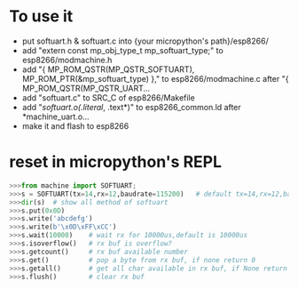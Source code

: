 To use it   
====   
* put softuart.h & softuart.c into {your micropython's path}/esp8266/
* add "extern const mp_obj_type_t mp_softuart_type;"  to esp8266/modmachine.h   
* add "{ MP_ROM_QSTR(MP_QSTR_SOFTUART), MP_ROM_PTR(&mp_softuart_type) },"  to esp8266/modmachine.c after "{ MP_ROM_QSTR(MP_QSTR_UART...   
* add "softuart.c" to SRC_C of esp8266/Makefile   
* add "*softuart.o(.literal*, .text*)" to esp8266_common.ld after *machine_uart.o...   
* make it and flash to esp8266   
   
   
reset in micropython's REPL   
====   
```python
>>>from machine import SOFTUART;   
>>>s = SOFTUART(tx=14,rx=12,baudrate=115200)   # default tx=14,rx=12,baudrate=115200
>>>dir(s)  # show all method of softuart   
>>>s.put(0x0D)   
>>>s.write('abcdefg')   
>>>s.write(b'\x0D\xFF\xCC')   
>>>s.wait(10000)  	# wait rx for 10000us,default is 10000us 
>>>s.isoverflow() 	# rx buf is overflow?
>>>s.getcount()  	# rx buf available number   
>>>s.get()  		# pop a byte from rx buf, if none return 0   
>>>s.getall()  		# get all char available in rx buf, if None return None
>>>s.flush()  		# clear rx buf   
```